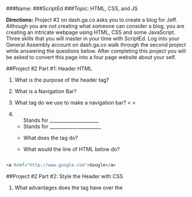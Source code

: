 ###Name:
###ScriptEd
###Topic: HTML, CSS, and JS

**Directions:** Project #2 on dash.ga.co asks you to create a blog for Jeff. Although you are not creating what someone can consider a blog, you are creating an intricate webpage using HTML, CSS and some JavaScript. Three skills that you will master in your time with ScriptEd. Log into your General Assembly account on dash.ga.co walk through the second project while answering the questions below. After completing this project you will be asked to convert this page into a four page website about your self.


##Project #2 Part #1: Header HTML
1. What is the purpose of the header tag?

2. What is a Navigation Bar?

3. What tag do we use to make a navigation bar? <      >

4.  <ul> Stands for _____________________
    <li> Stands for ______________________

5. What does the <a> tag do?

6. What would the line of HTML below do?

``` html

<a href="http://www.google.com">Google</a>


```

##Project #2 Part #2: Style the Header with CSS


1. What advantages does the <link> tag have over the <style> tag ?

2. What is normalize.css?

3. Why do we need to add a padding property to the <ul> tag?

4. What does the “inline” property do to a list of items?

5. Place the word “HTML” in the box to the right. However, properly do so using the padding below. (Remember top, right, bottom, left)

6. What is the difference between padding and margin?

7. What did border-radius do to the square border around the image?


##Project #2 Part #3: Responsive Design and Javascript

1. Why is responsive design becoming a more important aspect to consider when making a website compared to ten years ago?

2. Why is it important to center and narrow text on a webpage? (think visually)

3. What does this line of HTML do to an object? 

``` html
margin: 0 auto;

```

4. How does using “max-width” instead of “width” improve the readability of any webpage?

5. The media query to the right will not be activated unless…

``` html
@media (max-width: 500px) {
  body {
    background: red;
  }
}
```
6. What does each digit of this Hexidecimal Color Code represent? #E78

E:
7:
8:

7. What is the Hex Color Code for true purple?  #

8. _______________ is the programming language that allows websites to be interactive.

9. This tag allows us to add JavaScript into any webpage? <          >

10. What is an event?

11. How does JavaScript use events?

##Activity Copy all the text from your project so far into a new JS Bin workspace. From there you can change the site to an “About Me” website about yourself. To do this you will need to do the following:

Manipulate much of the text and tags to represent yourself… Not Jeff

Make sure that your "Like" button functions. If it does not work ask a teacher for guidance.

